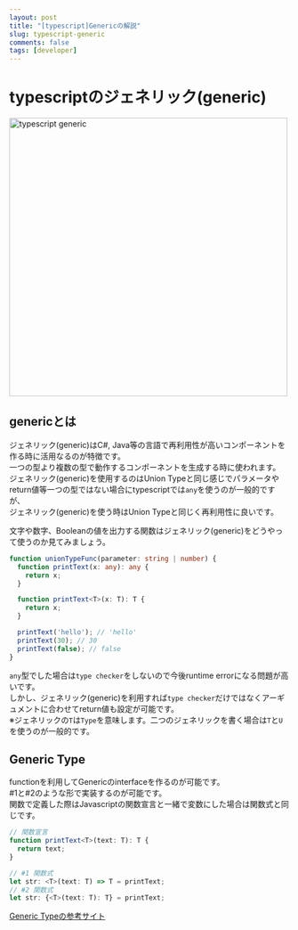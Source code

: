 ```yaml
---
layout: post
title: "[typescript]Genericの解説"
slug: typescript-generic
comments: false
tags: [developer]
---
```

# typescriptのジェネリック(generic)
<img src="https://drive.google.com/uc?export=view&id=1GDoTF_NzXa5Vfgc-63SX7EoVypdn3Rov" alt="typescript  generic"  width="500" >


## genericとは
ジェネリック(generic)はC#, Java等の言語で再利用性が高いコンポーネントを作る時に活用なるのが特徴です。  
一つの型より複数の型で動作するコンポーネントを生成する時に使われます。  
ジェネリック(generic)を使用するのはUnion Typeと同じ感じでパラメータやreturn値等一つの型ではない場合にtypescriptでは`any`を使うのが一般的ですが、  
ジェネリック(generic)を使う時はUnion Typeと同じく再利用性に良いです。  

文字や数字、Booleanの値を出力する関数はジェネリック(generic)をどうやって使うのか見てみましょう。  
```typescript
function unionTypeFunc(parameter: string | number) {
  function printText(x: any): any {
    return x;
  } 

  function printText<T>(x: T): T {
    return x;
  }

  printText('hello'); // 'hello'
  printText(30); // 30
  printText(false); // false
}
```
  
<script async src="https://pagead2.googlesyndication.com/pagead/js/adsbygoogle.js?client=ca-pub-7886659064712565"
     crossorigin="anonymous"></script>
<!-- 디스플레이 광고 -->
<ins class="adsbygoogle"
     style="display:block"
     data-ad-client="ca-pub-7886659064712565"
     data-ad-slot="1939383573"
     data-ad-format="auto"
     data-full-width-responsive="true"></ins>
<script>
     (adsbygoogle = window.adsbygoogle || []).push({});
</script>
  
`any`型でした場合は`type checker`をしないので今後runtime errorになる問題が高いです。  
しかし、ジェネリック(generic)を利用すれば`type checker`だけではなくアーギュメントに合わせてreturn値も設定が可能です。  
※ジェネリックの`T`は`Type`を意味します。二つのジェネリックを書く場合は`T`と`U`を使うのが一般的です。  

## Generic Type
functionを利用してGenericのinterfaceを作るのが可能です。  
#1と#2のような形で実装するのが可能です。  
関数で定義した際はJavascriptの関数宣言と一緒で変数にした場合は関数式と同じです。  
```typescript
// 関数宣言
function printText<T>(text: T): T {
  return text;
}

// #1 関数式
let str: <T>(text: T) => T = printText;
// #2 関数式
let str: {<T>(text: T): T} = printText;
```

[Generic Typeの参考サイト](https://stackoverflow.com/questions/48967142/typescript-what-are-call-signature-of-an-object-literal-and-how-can-they-be-use)
